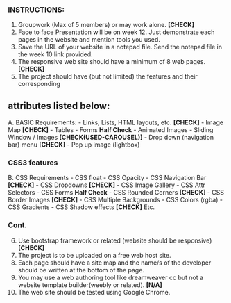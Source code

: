 ### INSTRUCTIONS: 

1. Groupwork (Max of 5 members) or may work alone. **[CHECK]**
2. Face to face Presentation will be on week 12. Just demonstrate each pages in 
the website and mention tools you used. 
3. Save the URL of your website in a notepad file. Send the notepad file in the week 
10 link provided. 
4. The responsive web site should have  a minimum of 8 web pages. **[CHECK]**
5. The project should have (but not limited) the features and their corresponding 

## attributes listed below: 
A. BASIC Requirements:
    - Links, Lists, HTML layouts, etc. **[CHECK]**
    - Image Map **[CHECK]**
    - Tables 
    - Forms **Half Check**
    - Animated Images 
    - Sliding Window / Images **[CHECK(USED-CAROUSEL)]**
    - Drop down (navigation bar) menu **[CHECK]**
    - Pop up image (lightbox) 

### CSS3 features 
B. CSS Requirements
    - CSS float 
    - CSS Opacity 
    - CSS Navigation Bar **[CHECK]**
    - CSS Dropdowns **[CHECK]**
    - CSS Image Gallery 
    - CSS Attr Selectors 
    - CSS Forms **Half Check**
    - CSS Rounded Corners **[CHECK]**
    - CSS Border Images **[CHECK]**
    - CSS Multiple Backgrounds 
    - CSS Colors (rgba) 
    - CSS Gradients 
    - CSS Shadow effects **[CHECK]**
Etc. 

### Cont.
6. Use bootstrap framework or related (website should be responsive) **[CHECK]**
7. The project is to be uploaded on a free web host site. 
8. Each page should have a site map and the name/s of the developer should be 
written at the bottom of the page. 
9. You may use a web authoring tool like dreamweaver cc but not a website 
template builder(weebly or related). **[N/A]**
10. The web site should be tested using Google Chrome.
